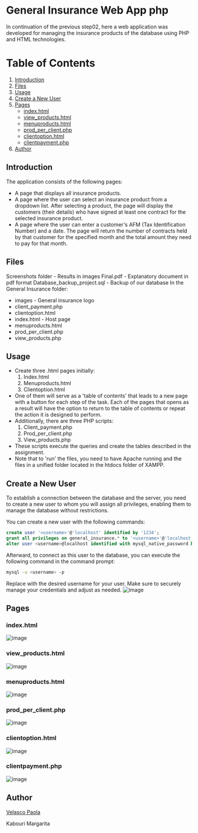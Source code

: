 # General Insurance Web App php
In continuation of the previous step02, here a web application was developed for managing the insurance products of the database using PHP and HTML technologies. 

# Table of Contents
1. [Introduction](#introduction)
2. [Files](#files)
3. [Usage](#usage)
4. [Create a New User](#create-a-new-user)
5. [Pages](#pages)
   - [index.html](#index.html)
   - [view_products.html](#view_products.html)
   - [menuproducts.html](#menuproducts.html)
   - [prod_per_client.php](#prod_per_client.php)
   - [clientoption.html](#clientoption.html)
   - [clientpayment.php](#clientpayment.php)
6. [Author](#author)



## Introduction
The application consists of the following pages:

- A page that displays all insurance products.
- A page where the user can select an insurance product from a dropdown list. After selecting a product, the page will display the customers (their details) who have signed at least one contract for the selected insurance product.
- A page where the user can enter a customer's AFM (Tax Identification Number) and a date. The page will return the number of contracts held by that customer for the specified month and the total amount they need to pay for that month.

## Files
Screenshots folder - Results in images 
Final.pdf - Explanatory document in pdf format
Database_backup_project.sql - Backup of our database
In the General Insurance folder:
- images - General insurance logo
- client_payment.php  
- clientoption.html  
- index.html - Host page
- menuproducts.html  
- prod_per_client.php  
- view_products.php  

## Usage

- Create three .html pages initially:
  1. Index.html
  2. Menuproducts.html
  3. Clientoption.html
- One of them will serve as a 'table of contents' that leads to a new page with a button for each step of the task. Each of the pages that opens as a result will have the option to return to the table of contents or repeat the action it is designed to perform.
- Additionally, there are three PHP scripts:
  1. Client_payment.php
  2. Prod_per_client.php
  3. View_products.php
- These scripts execute the queries and create the tables described in the assignment.
- Note that to 'run' the files, you need to have Apache running and the files in a unified folder located in the htdocs folder of XAMPP.

## Create a New User

To establish a connection between the database and the server, you need to create a new user to whom you will assign all privileges, enabling them to manage the database without restrictions.

You can create a new user with the following commands:

```sql
create user '<username>'@'localhost' identified by '1234';
grant all privileges on general_insurance.* to '<username>'@'localhost';
alter user <username>@localhost identified with mysql_native_password by '1234';
```
Afterward, to connect as this user to the database, you can execute the following command in the command prompt:

```bash
mysql -u <username> -p
```
Replace <username> with the desired username for your user. Make sure to securely manage your credentials and adjust as needed.
![image](https://github.com/PaolaVlsc/SQL_InsuranceSystemDatabase/assets/87998374/d35679de-afa1-4898-8e51-e674245a94a0)

## Pages

### index.html
![image](https://github.com/PaolaVlsc/SQL_InsuranceSystemDatabase/assets/87998374/abc77d9d-5886-42c7-9135-3572f7b36ebd)


### view_products.html
![image](https://github.com/PaolaVlsc/SQL_InsuranceSystemDatabase/assets/87998374/d79cf3d7-6b78-4b34-b6eb-117d16040319)

### menuproducts.html
![image](https://github.com/PaolaVlsc/SQL_InsuranceSystemDatabase/assets/87998374/a8a1cf04-c839-4879-8349-10c2c6611a25)

### prod_per_client.php
![image](https://github.com/PaolaVlsc/SQL_InsuranceSystemDatabase/assets/87998374/52dcbe5b-984b-4db8-a6f1-fde9d2dc47a1)


### clientoption.html
![image](https://github.com/PaolaVlsc/SQL_InsuranceSystemDatabase/assets/87998374/4adc269d-8687-4e47-9978-e27a4211859d)

### clientpayment.php
![image](https://github.com/PaolaVlsc/SQL_InsuranceSystemDatabase/assets/87998374/929bc1b6-0934-404d-9dae-6fd79f27d7f1)

## Author
[Velasco Paola](https://github.com/PaolaVlsc)

Kabouri Margarita
